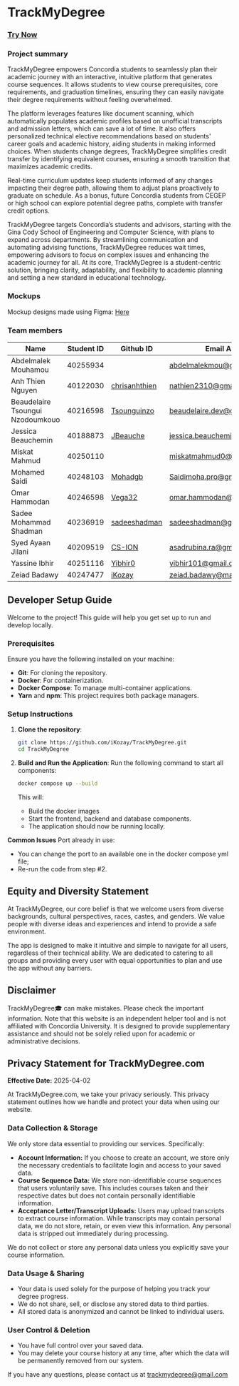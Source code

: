 # TrackMyDegree

### [Try Now](https://trackmydegree.com)

### Project summary

TrackMyDegree empowers Concordia students to seamlessly plan their academic journey with an interactive, intuitive
platform that generates course sequences. It allows students to view course prerequisites, core requirements, and
graduation timelines, ensuring they can easily navigate their degree requirements without feeling overwhelmed.

The platform leverages features like document scanning, which automatically populates academic profiles based on
unofficial transcripts and admission letters, which can save a lot of time. It also offers personalized technical
elective recommendations based on students' career goals and academic history, aiding students in making informed
choices. When students change degrees, TrackMyDegree simplifies credit transfer by identifying equivalent courses,
ensuring a smooth transition that maximizes academic credits.

Real-time curriculum updates keep students informed of any changes impacting their degree path, allowing them to adjust
plans proactively to graduate on schedule. As a bonus, future Concordia students from CEGEP or high school can explore
potential degree paths, complete with transfer credit options.

TrackMyDegree targets Concordia’s students and advisors, starting with the Gina Cody School of Engineering and Computer
Science, with plans to expand across departments. By streamlining communication and automating advising functions,
TrackMyDegree reduces wait times, empowering advisors to focus on complex issues and enhancing the academic journey for
all. At its core, TrackMyDegree is a student-centric solution, bringing clarity, adaptability, and flexibility to
academic planning and setting a new standard in educational technology.

### Mockups

Mockup designs made using
Figma: [Here](https://www.figma.com/design/SBv0R8mN0K9N2jVbV42wol/TrackMyDegree--V2-?node-id=0-1&t=52CdgQnGAGi4ShXk-1)

### Team members

| Name                             | Student ID | Github ID                                         | Email Adress                   |
|----------------------------------|------------|---------------------------------------------------|--------------------------------|
| Abdelmalek Mouhamou              | 40255934   |                                                   | abdelmalekmou@gmail.com        |
| Anh Thien Nguyen                 | 40122030   | [chrisanhthien](https://github.com/chrisanhthien) | nathien2310@gmail.com          |
| Beaudelaire Tsoungui Nzodoumkouo | 40216598   | [Tsounguinzo](https://github.com/Tsounguinzo)     | beaudelaire.dev@gmail.com      |
| Jessica Beauchemin               | 40188873   | [JBeauche](https://github.com/JBeauche)           | jessica.beauchemin01@gmail.com |
| Miskat Mahmud                    | 40250110   |                                                   | miskatmahmud0@gmail.com        |
| Mohamed Saidi                    | 40248103   |   [Mohadgb](https://github.com/Mohadgb)                                                | Saidimoha.pro@gmail.com        |
| Omar Hammodan                    | 40246598   |     [Vega32](https://github.com/Vega32)                                              | omar.hammodan@gmail.com        |
| Sadee Mohammad Shadman           | 40236919   |   [sadeeshadman](https://github.com/sadeeshadman)                                                | sadeeshadman@gmail.com         |
| Syed Ayaan Jilani                | 40209519   |    [CS-ION](https://github.com/CS-ION)                                               | asadrubina.ra@gmail.com        |
| Yassine Ibhir                    | 40251116   |  [Yibhir0](https://github.com/Yibhir0)                                                 | yibhir101@gmail.com            |
| Zeiad Badawy                     | 40247477   | [iKozay](https://github.com/iKozay)               | zeiad.badawy@mail.concordia.ca |

## Developer Setup Guide

Welcome to the project! This guide will help you get set up to run and develop locally.

### Prerequisites

Ensure you have the following installed on your machine:

- **Git**: For cloning the repository.
- **Docker**: For containerization.
- **Docker Compose**: To manage multi-container applications.
- **Yarn** and **npm**: This project requires both package managers.

### Setup Instructions

1. **Clone the repository**:

   ```bash
   git clone https://github.com/iKozay/TrackMyDegree.git
   cd TrackMyDegree
   ```

2. **Build and Run the Application**:
   Run the following command to start all components:

   ```bash
   docker compose up --build
   ```

   This will:

    - Build the docker images
    - Start the frontend, backend and database components.
    - The application should now be running locally.

**Common Issues**
Port already in use:

- You can change the port to an available one in the docker compose yml file;
- Re-run the code from step #2.

## Equity and Diversity Statement

At TrackMyDegree, our core belief is that we welcome users from diverse backgrounds, cultural perspectives, races,
castes, and genders. We value people with diverse ideas and experiences and intend to provide a safe environment.

The app is designed to make it intuitive and simple to navigate for all users, regardless of their technical ability. We
are dedicated to catering to all groups and providing every user with equal opportunities to plan and use the app
without any barriers.

## Disclaimer

TrackMyDegree🎓 can make mistakes. Please check the important information.
Note that this website is an independent helper tool and is not affiliated with Concordia University.
It is designed to provide supplementary assistance and should not be solely relied upon for academic or administrative
decisions.

## Privacy Statement for TrackMyDegree.com

**Effective Date:** 2025-04-02

At TrackMyDegree.com, we take your privacy seriously. This privacy statement outlines how we handle and protect your
data when using our website.

### Data Collection & Storage

We only store data essential to providing our services. Specifically:

- **Account Information:** If you choose to create an account, we store only the necessary credentials to facilitate
  login and access to your saved data.
- **Course Sequence Data:** We store non-identifiable course sequences that users voluntarily save. This includes
  courses taken and their respective dates but does not contain personally identifiable information.
- **Acceptance Letter/Transcript Uploads:** Users may upload transcripts to extract course information. While
  transcripts may contain personal data, we do not store, retain, or even view this information. Any personal data is
  stripped out immediately during processing.

We do not collect or store any personal data unless you explicitly save your course information.

### Data Usage & Sharing

- Your data is used solely for the purpose of helping you track your degree progress.
- We do not share, sell, or disclose any stored data to third parties.
- All stored data is anonymized and cannot be linked to individual users.

### User Control & Deletion

- You have full control over your saved data.
- You may delete your course history at any time, after which the data will be permanently removed from our system.

If you have any questions, please contact us at trackmydegree@gmail.com


